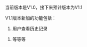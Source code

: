 <html>
<head>
<title>test</title>
<body>
	<p>
		<span style="font-weight:normal;">当前版本是V1.0，接下来预计版本为V1.1</span>
	</p>
	<p>
		<span style="font-weight:normal;">V1.1版本新加的功能包括：</span>
	</p>
	<p>
		<p>
			<p>
				<ol>
					<li>
						<span style="font-weight:normal;">用户查看历史记录</span>
					</li>
				</ol>
				<ol>
					<li>
						<span style="font-weight:normal;">等等等</span>
					</li>
				</ol>
			</p>
		</p>
	</p>
</body>
</html>